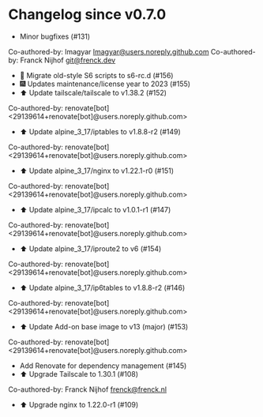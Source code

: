 # Changelog since v0.7.0
- Minor bugfixes (#131)

Co-authored-by: lmagyar <lmagyar@users.noreply.github.com>
Co-authored-by: Franck Nijhof <git@frenck.dev> 
- 🔨 Migrate old-style S6 scripts to s6-rc.d (#156) 
- 🎆 Updates maintenance/license year to 2023 (#155) 
- ⬆️ Update tailscale/tailscale to v1.38.2 (#152)

Co-authored-by: renovate[bot] <29139614+renovate[bot]@users.noreply.github.com> 
- ⬆️ Update alpine_3_17/iptables to v1.8.8-r2 (#149)

Co-authored-by: renovate[bot] <29139614+renovate[bot]@users.noreply.github.com> 
- ⬆️ Update alpine_3_17/nginx to v1.22.1-r0 (#151)

Co-authored-by: renovate[bot] <29139614+renovate[bot]@users.noreply.github.com> 
- ⬆️ Update alpine_3_17/ipcalc to v1.0.1-r1 (#147)

Co-authored-by: renovate[bot] <29139614+renovate[bot]@users.noreply.github.com> 
- ⬆️ Update alpine_3_17/iproute2 to v6 (#154)

Co-authored-by: renovate[bot] <29139614+renovate[bot]@users.noreply.github.com> 
- ⬆️ Update alpine_3_17/ip6tables to v1.8.8-r2 (#146)

Co-authored-by: renovate[bot] <29139614+renovate[bot]@users.noreply.github.com> 
- ⬆️ Update Add-on base image to v13 (major) (#153)

Co-authored-by: renovate[bot] <29139614+renovate[bot]@users.noreply.github.com> 
- Add Renovate for dependency management (#145) 
- ⬆️ Upgrade Tailscale to 1.30.1 (#108)

Co-authored-by: Franck Nijhof <frenck@frenck.nl> 
- ⬆️ Upgrade nginx to 1.22.0-r1 (#109) 
